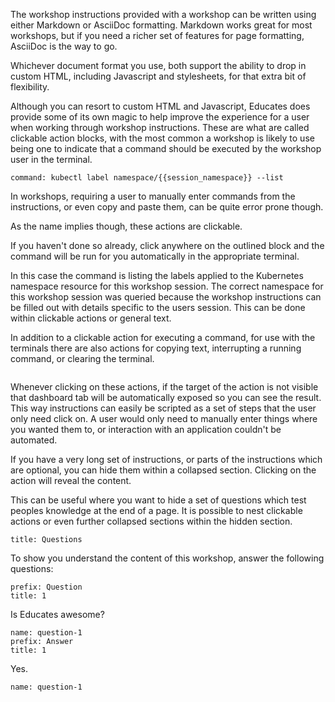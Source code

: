 The workshop instructions provided with a workshop can be written using either Markdown or AsciiDoc formatting. Markdown works great for most workshops, but if you need a richer set of features for page formatting, AsciiDoc is the way to go.

Whichever document format you use, both support the ability to drop in custom HTML, including Javascript and stylesheets, for that extra bit of flexibility.

Although you can resort to custom HTML and Javascript, Educates does provide some of its own magic to help improve the experience for a user when working through workshop instructions. These are what are called clickable action blocks, with the most common a workshop is likely to use being one to indicate that a command should be executed by the workshop user in the terminal.

```terminal:execute
command: kubectl label namespace/{{session_namespace}} --list
```

In workshops, requiring a user to manually enter commands from the instructions, or even copy and paste them, can be quite error prone though.

As the name implies though, these actions are clickable.

If you haven't done so already, click anywhere on the outlined block and the command will be run for you automatically in the appropriate terminal.

In this case the command is listing the labels applied to the Kubernetes namespace resource for this workshop session. The correct namespace for this workshop session was queried because the workshop instructions can be filled out with details specific to the users session. This can be done within clickable actions or general text.

In addition to a clickable action for executing a command, for use with the terminals there are also actions for copying text, interrupting a running command, or clearing the terminal.

```terminal:clear-all
```

Whenever clicking on these actions, if the target of the action is not visible that dashboard tab will be automatically exposed so you can see the result. This way instructions can easily be scripted as a set of steps that the user only need click on. A user would only need to manually enter things where you wanted them to, or interaction with an application couldn't be automated.

If you have a very long set of instructions, or parts of the instructions which are optional, you can hide them within a collapsed section. Clicking on the action will reveal the content.

This can be useful where you want to hide a set of questions which test peoples knowledge at the end of a page. It is possible to nest clickable actions or even further collapsed sections within the hidden section.

```section:begin
title: Questions
```

To show you understand the content of this workshop, answer the following questions:

```section:heading
prefix: Question
title: 1
```

Is Educates awesome?

```section:begin
name: question-1
prefix: Answer
title: 1
```

Yes.

```section:end
name: question-1
```

```section:end
```
